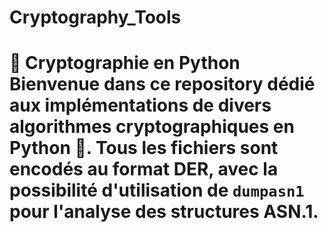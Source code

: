 # Cryptography_Tools
# 🔐 Cryptographie en Python  Bienvenue dans ce repository dédié aux implémentations de divers algorithmes cryptographiques en **Python** 🐍.   Tous les fichiers sont encodés au format **DER**, avec la possibilité d'utilisation de `dumpasn1` pour l'analyse des structures ASN.1.

